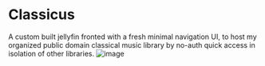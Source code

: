# Classicus
A custom built jellyfin fronted with a fresh minimal navigation UI, to host my organized public domain classical music library by no-auth quick access in isolation of other libraries.
![image](https://github.com/osemo-hb/JFrontopen-music/assets/77531741/040574a1-8f89-469f-a9aa-83434bbd2ccd)
